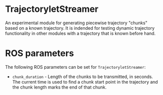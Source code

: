 # TrajectoryletStreamer
An experimental module for generating piecewise trajectory "chunks" based on a known trajectory. It is indended for testing dynamic trajectory functionality in other modules with a trajectory that is known before hand.

# ROS parameters
The following ROS parameters can be set for `TrajectoryletStreamer`:

- `chunk_duration` - Length of the chunks to be transmitted, in seconds. The current time is used to find a chunk start point in the trajectory and the chunk length marks the end of that chunk.
